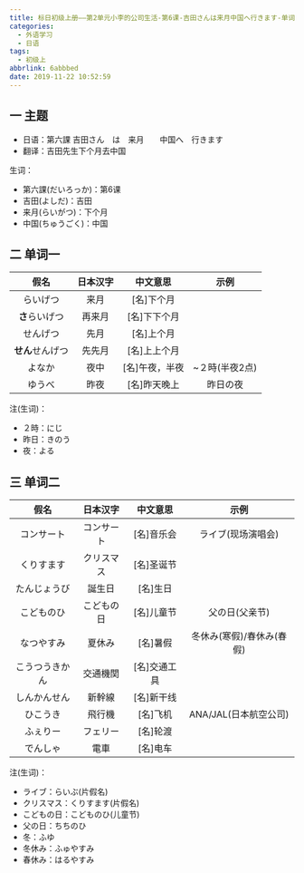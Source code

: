 ```yaml
---
title: 标日初级上册——第2单元小李的公司生活-第6课-吉田さんは来月中国へ行きます-单词(6.1)
categories:
  - 外语学习
  - 日语
tags:
  - 初级上
abbrlink: 6abbbed
date: 2019-11-22 10:52:59
---
```

## 一 主题
* 日语：第六課 吉田さん　は　来月　　中国へ　行きます
* 翻译：吉田先生下个月去中国

生词：
* 第六課(だいろっか)：第6课
* 吉田(よしだ)：吉田
* 来月(らいがつ)：下个月
* 中国(ちゅうごく)：中国
<!--more-->

## 二 单词一

|       假名       | 日本汉字 |    中文意思    |      示例      |
| :--------------: | :------: | :------------: | :------------: |
|     らいげつ     |   来月   |   [名]下个月   |                |
|  **さ**らいげつ  |  再来月  |  [名]下下个月  |                |
|     せんげつ     |   先月   |   [名]上个月   |                |
| **せん**せんげつ |  先先月  |  [名]上上个月  |                |
|      よなか      |   夜中   | [名]午夜，半夜 | ~２時(半夜2点) |
|      ゆうべ      |   昨夜   |  [名]昨天晚上  |    昨日の夜    |

注(生词)：  

*  ２時：にじ
* 昨日：きのう
* 夜：よる

## 三 单词二

|      假名      |  日本汉字  |   中文意思   |           示例            |
| :------------: | :--------: | :----------: | :-----------------------: |
|   コンサート   | コンサート |  [名]音乐会  |    ライブ(现场演唱会)     |
|   くりすます   | クリスマス |  [名]圣诞节  |                           |
|  たんじょうび  |   誕生日   |   [名]生日   |                           |
|   こどものひ   | こどもの日 |  [名]儿童节  |      父の日(父亲节)       |
|   なつやすみ   |   夏休み   |   [名]暑假   | 冬休み(寒假)/春休み(春假) |
| こうつうきかん |  交通機関  | [名]交通工具 |                           |
|  しんかんせん  |   新幹線   |  [名]新干线  |                           |
|    ひこうき    |   飛行機   |   [名]飞机   |   ANA/JAL(日本航空公司)   |
|    ふぇりー    |  フェリー  |   [名]轮渡   |                           |
|    でんしゃ    |    電車    |   [名]电车   |                           |


注(生词)：  

* ライブ：らいぶ(片假名)
* クリスマス：くりすます(片假名)
* こどもの日：こどものひ(儿童节)
* 父の日：ちちのひ
* 冬：ふゆ
* 冬休み：ふゅやすみ
* 春休み：はるやすみ
